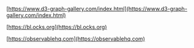 [https://www.d3-graph-gallery.com/index.html](https://www.d3-graph-gallery.com/index.html)

[https://bl.ocks.org](https://bl.ocks.org)

[https://observablehq.com](https://observablehq.com)
